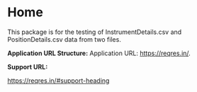 # Home
This package is for the testing of InstrumentDetails.csv and PositionDetails.csv data from two files. 

**Application URL Structure:**
Application URL: https://reqres.in/. 

**Support URL:**

https://reqres.in/#support-heading
